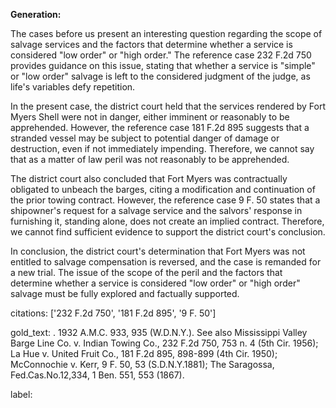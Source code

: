 **Generation:**



The cases before us present an interesting question regarding the scope of salvage services and the factors that determine whether a service is considered "low order" or "high order." The reference case 232 F.2d 750 provides guidance on this issue, stating that whether a service is "simple" or "low order" salvage is left to the considered judgment of the judge, as life's variables defy repetition.

In the present case, the district court held that the services rendered by Fort Myers Shell were not in danger, either imminent or reasonably to be apprehended. However, the reference case 181 F.2d 895 suggests that a stranded vessel may be subject to potential danger of damage or destruction, even if not immediately impending. Therefore, we cannot say that as a matter of law peril was not reasonably to be apprehended.

The district court also concluded that Fort Myers was contractually obligated to unbeach the barges, citing a modification and continuation of the prior towing contract. However, the reference case 9 F. 50 states that a shipowner's request for a salvage service and the salvors' response in furnishing it, standing alone, does not create an implied contract. Therefore, we cannot find sufficient evidence to support the district court's conclusion.

In conclusion, the district court's determination that Fort Myers was not entitled to salvage compensation is reversed, and the case is remanded for a new trial. The issue of the scope of the peril and the factors that determine whether a service is considered "low order" or "high order" salvage must be fully explored and factually supported.



citations: ['232 F.2d 750', '181 F.2d 895', '9 F. 50']

gold_text: . 1932 A.M.C. 933, 935 (W.D.N.Y.). See also Mississippi Valley Barge Line Co. v. Indian Towing Co., 232 F.2d 750, 753 n. 4 (5th Cir. 1956); La Hue v. United Fruit Co., 181 F.2d 895, 898-899 (4th Cir. 1950); McConnochie v. Kerr, 9 F. 50, 53 (S.D.N.Y.1881); The Saragossa, Fed.Cas.No.12,334, 1 Ben. 551, 553 (1867).

label: 